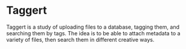 # Taggert
Taggert is a study of uploading files to a database, tagging them, and searching them by tags.
The idea is to be able to attach metadata to a variety of files, then search them in different creative ways.
